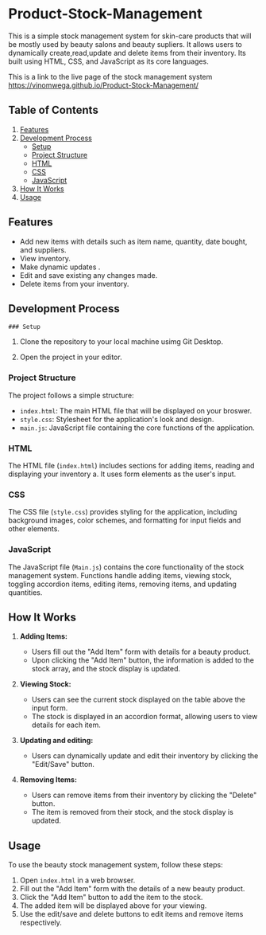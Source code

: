 # Product-Stock-Management

This is a simple stock management system for skin-care products that will be mostly used by beauty salons and beauty supliers. It allows users to dynamically create,read,update and delete items from their inventory. Its  built using HTML, CSS, and JavaScript as its core languages.

This is a link to the live page of the stock management system https://vinomwega.github.io/Product-Stock-Management/

## Table of Contents

1. [Features](#features)
2. [Development Process](#development-process)
    - [Setup](#setup)
    - [Project Structure](#project-structure)
    - [HTML](#html)
    - [CSS](#css)
    - [JavaScript](#javascript)
3. [How It Works](#how-it-works)
4. [Usage](#usage)


## Features

- Add new items with details such as item name, quantity, date bought, and suppliers.
- View inventory.
- Make dynamic updates .
- Edit and save existing any changes made.
- Delete items from your inventory.

## Development Process

    ### Setup

1. Clone the repository to your local machine usimg Git Desktop.
   

2. Open the project in your editor.

### Project Structure

The project follows a simple structure:

- `index.html`: The main HTML file that will be displayed on your broswer.
- `style.css`: Stylesheet for the application's look and design.
- `main.js`: JavaScript file containing the core functions of the application.

### HTML

The HTML file (`index.html`) includes sections for adding items, reading and displaying your inventory a. It uses form elements as the user's input.

### CSS

The CSS file (`style.css`) provides styling for the application, including background images, color schemes, and formatting for input fields and other elements.

### JavaScript

The JavaScript file (`Main.js`) contains the core functionality of the stock management system. Functions handle adding items, viewing stock, toggling accordion items, editing items, removing items, and updating quantities.

## How It Works

1. **Adding Items:**
   - Users fill out the "Add Item" form with details for a beauty product.
   - Upon clicking the "Add Item" button, the information is added to the stock array, and the stock display is updated.

2. **Viewing Stock:**
   - Users can see the current stock displayed on the table above the input form.
   - The stock is displayed in an accordion format, allowing users to view details for each item.

3. **Updating and editing:**
   - Users can dynamically update and edit their inventory by clicking the "Edit/Save" button.


4. **Removing Items:**
   - Users can remove items from their inventory by clicking the "Delete" button.
   - The item is removed from their stock, and the stock display is updated.

## Usage

To use the beauty stock management system, follow these steps:

1. Open `index.html` in a web browser.
2. Fill out the "Add Item" form with the details of a new beauty product.
3. Click the "Add Item" button to add the item to the stock.
4. The added item will be displayed above for your viewing.
5. Use the edit/save and delete buttons to edit items and remove items respectively.





